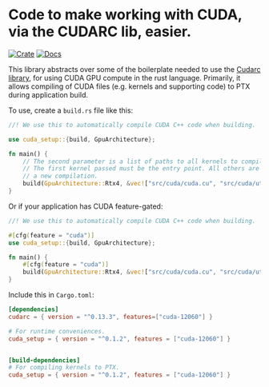 # Code to make working with CUDA, via the CUDARC lib, easier.

[![Crate](https://img.shields.io/crates/v/cuda_setup.svg)](https://crates.io/crates/lin_alg)
[![Docs](https://docs.rs/cuda_setup/badge.svg)](https://docs.rs/cuda_setup)


This library abstracts over some of the boilerplate needed to use the [Cudarc library](https://github.com/coreylowman/cudarc), for using 
CUDA GPU compute in the rust language. Primarily, it allows compiling of CUDA files (e.g. kernels and supporting code)
to PTX during application build.

To use, create a `build.rs` file like this:

```rust
//! We use this to automatically compile CUDA C++ code when building.

use cuda_setup::{build, GpuArchitecture};

fn main() {
    // The second parameter is a list of paths to all kernels to compile.
    // The first kernel passed must be the entry point. All others are just to watch for changes to trigger
    // a new compilation.
    build(GpuArchitecture::Rtx4, &vec!["src/cuda/cuda.cu", "src/cuda/util.cu"]);
}
```

Or if your application has CUDA feature-gated:
```rust
//! We use this to automatically compile CUDA C++ code when building.

#[cfg(feature = "cuda")]
use cuda_setup::{build, GpuArchitecture};

fn main() {
    #[cfg(feature = "cuda")]
    build(GpuArchitecture::Rtx4, &vec!["src/cuda/cuda.cu", "src/cuda/util.cu"]);
}
```


Include this in `Cargo.toml`:
```toml
[dependencies]
cudarc = { version = "^0.13.3", features=["cuda-12060"] }

# For runtime conveniences.
cuda_setup = { version = "^0.1.2", features = ["cuda-12060"] }


[build-dependencies]
# For compiling kernels to PTX.
cuda_setup = { version = "^0.1.2", features = ["cuda-12060"] }
```